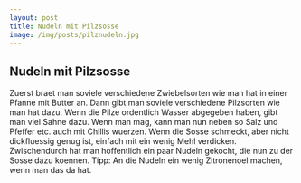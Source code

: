```yaml
---
layout: post
title: Nudeln mit Pilzsosse
image: /img/posts/pilznudeln.jpg
---
```


## Nudeln mit Pilzsosse

Zuerst braet man soviele verschiedene Zwiebelsorten wie man hat in einer Pfanne mit Butter an. Dann gibt man soviele verschiedene Pilzsorten wie man hat dazu. Wenn die Pilze ordentlich Wasser abgegeben haben, gibt man viel Sahne dazu. Wenn man mag, kann man nun neben so Salz und Pfeffer etc. auch mit Chillis wuerzen. Wenn die Sosse schmeckt, aber nicht dickfluessig genug ist, einfach mit ein wenig Mehl verdicken. Zwischendurch hat man hoffentlich ein paar Nudeln gekocht, die nun zu der Sosse dazu koennen.
Tipp: An die Nudeln ein wenig Zitronenoel machen, wenn man das da hat.
